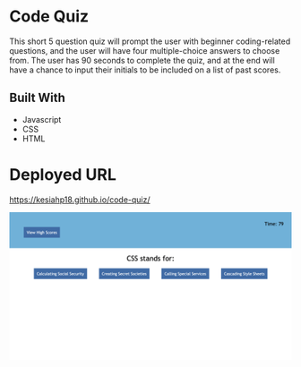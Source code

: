 # Code Quiz
This short 5 question quiz will prompt the user with beginner coding-related questions, and the user will have four multiple-choice answers to choose from. The user has 90 seconds to complete the quiz, and at the end will have a chance to input their initials to be included on a list of past scores.
## Built With
* Javascript
* CSS
* HTML
# Deployed URL
https://kesiahp18.github.io/code-quiz/

![Alt Text](./assets/images/Screenshot.png "screenshot of application")